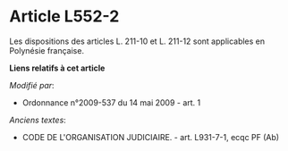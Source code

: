 # Article L552-2

Les dispositions des articles L. 211-10 et L. 211-12 sont applicables en Polynésie française.

**Liens relatifs à cet article**

_Modifié par_:

  - Ordonnance n°2009-537 du 14 mai 2009 - art. 1

_Anciens textes_:

  - CODE DE L'ORGANISATION JUDICIAIRE. - art. L931-7-1, ecqc PF (Ab)
